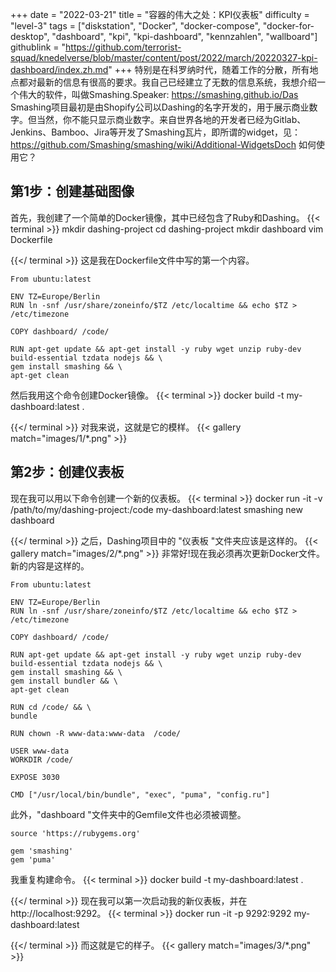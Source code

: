 +++
date = "2022-03-21"
title = "容器的伟大之处：KPI仪表板"
difficulty = "level-3"
tags = ["diskstation", "Docker", "docker-compose", "docker-for-desktop", "dashboard", "kpi", "kpi-dashboard", "kennzahlen", "wallboard"]
githublink = "https://github.com/terrorist-squad/knedelverse/blob/master/content/post/2022/march/20220327-kpi-dashboard/index.zh.md"
+++
特别是在科罗纳时代，随着工作的分散，所有地点都对最新的信息有很高的要求。我自己已经建立了无数的信息系统，我想介绍一个伟大的软件，叫做Smashing.Speaker: https://smashing.github.io/Das Smashing项目最初是由Shopify公司以Dashing的名字开发的，用于展示商业数字。但当然，你不能只显示商业数字。来自世界各地的开发者已经为Gitlab、Jenkins、Bamboo、Jira等开发了Smashing瓦片，即所谓的widget，见：https://github.com/Smashing/smashing/wiki/Additional-WidgetsDoch 如何使用它？
## 第1步：创建基础图像
首先，我创建了一个简单的Docker镜像，其中已经包含了Ruby和Dashing。
{{< terminal >}}
mkdir dashing-project
cd dashing-project
mkdir dashboard
vim Dockerfile

{{</ terminal >}}
这是我在Dockerfile文件中写的第一个内容。
```
From ubuntu:latest
 
ENV TZ=Europe/Berlin
RUN ln -snf /usr/share/zoneinfo/$TZ /etc/localtime && echo $TZ > /etc/timezone

COPY dashboard/ /code/

RUN apt-get update && apt-get install -y ruby wget unzip ruby-dev build-essential tzdata nodejs && \
gem install smashing && \
apt-get clean

```
然后我用这个命令创建Docker镜像。
{{< terminal >}}
docker build -t my-dashboard:latest .

{{</ terminal >}}
对我来说，这就是它的模样。
{{< gallery match="images/1/*.png" >}}

## 第2步：创建仪表板
现在我可以用以下命令创建一个新的仪表板。
{{< terminal >}}
docker run -it -v /path/to/my/dashing-project:/code my-dashboard:latest smashing new dashboard

{{</ terminal >}}
之后，Dashing项目中的 "仪表板 "文件夹应该是这样的。
{{< gallery match="images/2/*.png" >}}
非常好!现在我必须再次更新Docker文件。新的内容是这样的。
```
From ubuntu:latest
 
ENV TZ=Europe/Berlin
RUN ln -snf /usr/share/zoneinfo/$TZ /etc/localtime && echo $TZ > /etc/timezone
 
COPY dashboard/ /code/
 
RUN apt-get update && apt-get install -y ruby wget unzip ruby-dev build-essential tzdata nodejs && \
gem install smashing && \
gem install bundler && \
apt-get clean
 
RUN cd /code/ && \
bundle
 
RUN chown -R www-data:www-data  /code/

USER www-data
WORKDIR /code/

EXPOSE 3030

CMD ["/usr/local/bin/bundle", "exec", "puma", "config.ru"]

```
此外，"dashboard "文件夹中的Gemfile文件也必须被调整。
```
source 'https://rubygems.org'

gem 'smashing'
gem 'puma'

```
我重复构建命令。
{{< terminal >}}
docker build -t my-dashboard:latest .

{{</ terminal >}}
现在我可以第一次启动我的新仪表板，并在http://localhost:9292。
{{< terminal >}}
docker run -it -p 9292:9292 my-dashboard:latest

{{</ terminal >}}
而这就是它的样子。
{{< gallery match="images/3/*.png" >}}
